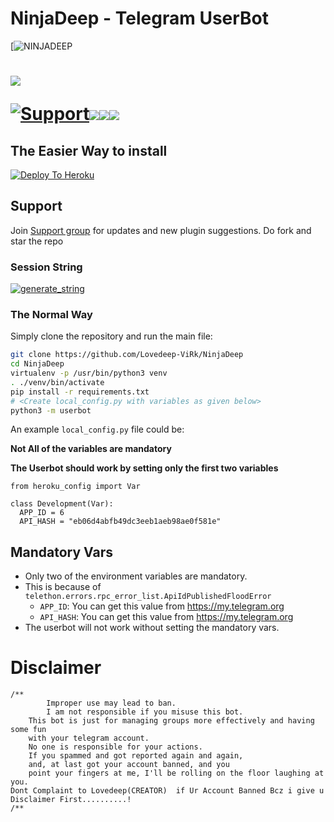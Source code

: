 # NinjaDeep - Telegram UserBot
[![NINJADEEP](https://telegra.ph/NinjaDeep-11-21)

# <p align="left"><a href="https://github.com/Lovedeep-ViRk/NinjaDeep"><img src="https://github-readme-stats.vercel.app/api/pin?username=Lovedeep-ViRk&show_icons=true&theme=dark&hide_border=true&repo=NinjaDeep"></a></p><p align="centre"><a href="https://t.me/NinjaDeepOT"> <img src="https://img.shields.io/badge/telegram-Support_Group-blue?style=social&logo=telegram" alt="Support" /></a><a href="https://github.com/Lovedeep-ViRk/NinjaDeep/stargazers"><img src="https://img.shields.io/github/stars/Lovedeep-ViRk/NinjaDeep?style=social"></a><a href="https://github.com/Lovedeep-ViRk/NinjaDeep/fork"><img src="https://img.shields.io/github/forks/Lovedeep-ViRk/NinjaDeep?label=Fork&logoColor=blue&style=social"></a><a href="https://github.com/Lovedeep-ViRk/NinjaDeep"><img src="https://img.shields.io/github/last-commit/Lovedeep-ViRk/NinjaDeep?style=flat-square"></a></p>
   
## The Easier Way to install

[![Deploy To Heroku](https://www.herokucdn.com/deploy/button.svg)](https://heroku.com/deploy?template=https://github.com/Lovedeep-ViRk/NinjaDeep)

## Support
Join [Support group](https://t.me/NinjaDeepOT) for updates and new plugin suggestions.
Do fork and star the repo 

### Session String 
<a href="https://ninjadeep-sessionstring-generator.lovedeep.repl.run/" target="_blank"><img src="https://img.shields.io/badge/run-string__session.py-red?style=for-the-badge&logo=repl.it" alt="generate_string" /></a>

### The Normal Way

Simply clone the repository and run the main file:
```sh
git clone https://github.com/Lovedeep-ViRk/NinjaDeep
cd NinjaDeep
virtualenv -p /usr/bin/python3 venv
. ./venv/bin/activate
pip install -r requirements.txt
# <Create local_config.py with variables as given below>
python3 -m userbot
```

An example `local_config.py` file could be:

**Not All of the variables are mandatory**

__The Userbot should work by setting only the first two variables__

```python3
from heroku_config import Var

class Development(Var):
  APP_ID = 6
  API_HASH = "eb06d4abfb49dc3eeb1aeb98ae0f581e"
```
## Mandatory Vars

- Only two of the environment variables are mandatory.
- This is because of `telethon.errors.rpc_error_list.ApiIdPublishedFloodError`
    - `APP_ID`:   You can get this value from https://my.telegram.org
    - `API_HASH`:   You can get this value from https://my.telegram.org
- The userbot will not work without setting the mandatory vars.

# Disclaimer
```
/**
    	Improper use may lead to ban.
    	I am not responsible if you misuse this bot.
	This bot is just for managing groups more effectively and having some fun
	with your telegram account.
	No one is responsible for your actions.
	If you spammed and got reported again and again, 
	and, at last got your account banned, and you
	point your fingers at me, I'll be rolling on the floor laughing at you.
Dont Complaint to Lovedeep(CREATOR)  if Ur Account Banned Bcz i give u Disclaimer First..........!
/**
```

